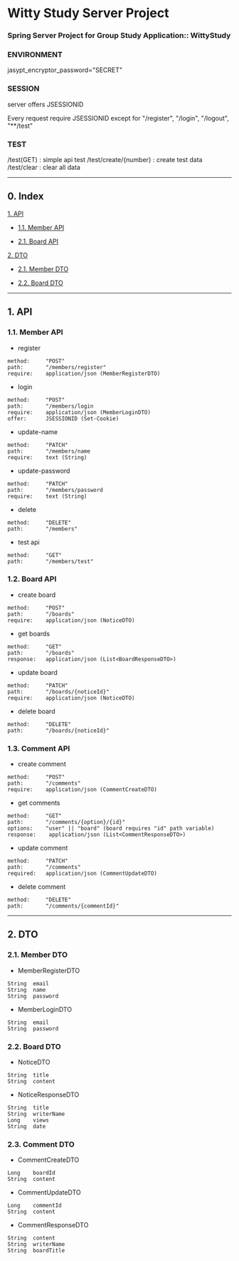 # Witty Study Server Project

### Spring Server Project for Group Study Application:: WittyStudy

### ENVIRONMENT

jasypt_encryptor_password="SECRET"

### SESSION

server offers JSESSIONID

Every request require JSESSIONID except for "/register", "/login", "/logout", "**/test" 


### TEST

/test(GET)              : simple api test
/test/create/{number}   : create test data
/test/clear             : clear all data

----------------------------------------

## 0. Index

[1. API](#API)

- [1.1. Member API](#MemberAPI)

- [2.1. Board API](#BoardAPI)

[2. DTO](#DTO)

- [2.1. Member DTO](#MemberDTO)

- [2.2. Board DTO](#BoardDTO)

----------------------------------------

## <a name="API">1. API</a>

### <a name="MemberAPI">1.1. Member API</a>

- register
```
method:	    "POST"
path:	    "/members/register"
require:    application/json (MemberRegisterDTO)
```

- login
```
method:     "POST"
path:	    "/members/login
require:    application/json (MemberLoginDTO)
offer:      JSESSIONID (Set-Cookie)
```

- update-name
```
method:     "PATCH"
path:	    "/members/name
require:    text (String)
```

- update-password
```
method:     "PATCH"
path:	    "/members/password
require:    text (String)
```

- delete
```
method:	    "DELETE"
path:	    "/members"
```

- test api
```
method:	    "GET"
path:	    "/members/test"
```

### <a name="BoardAPI">1.2. Board API </a>

- create board

```
method:	    "POST"
path:	    "/boards"
require:    application/json (NoticeDTO)
```

- get boards

```
method:	    "GET"
path:	    "/boards"
response:   application/json (List<BoardResponseDTO>)
```

- update board

```
method:	    "PATCH"
path:	    "/boards/{noticeId}"
require:    application/json (NoticeDTO)
```

- delete board

```
method:	    "DELETE"
path:	    "/boards/{noticeId}"
```

### <a name="CommentAPI">1.3. Comment API </a>

- create comment
```
method:     "POST"
path:       "/comments"
require:    application/json (CommentCreateDTO)

```

- get comments
```
method:     "GET"
path:       "/comments/{option}/{id}"
options:    "user" || "board" (board requires "id" path variable)
response:    application/json (List<CommentResponseDTO>)
```

- update comment
```
method:     "PATCH"
path:       "/comments"
required:   application/json (CommentUpdateDTO)
```

- delete comment
```
method:     "DELETE"
path:       "/comments/{commentId}"
```

--------------------------------------------

## <a name="DTO">2. DTO</a>

### <a name="MemberDTO">2.1. Member DTO </a>

- MemberRegisterDTO

```
String  email
String  name
String  password
```


- MemberLoginDTO
```
String  email
String  password
```

### <a name="BoardDTO">2.2. Board DTO</a>

- NoticeDTO
```
String  title
String  content
```


- NoticeResponseDTO
```
String  title
String  writerName
Long    views
String  date
```

### <a name="CommentDTO">2.3. Comment DTO</a>

- CommentCreateDTO
```
Long    boardId
String  content
```


- CommentUpdateDTO
```
Long    commentId
String  content
```


- CommentResponseDTO
```
String  content
String  writerName
String  boardTitle
```

